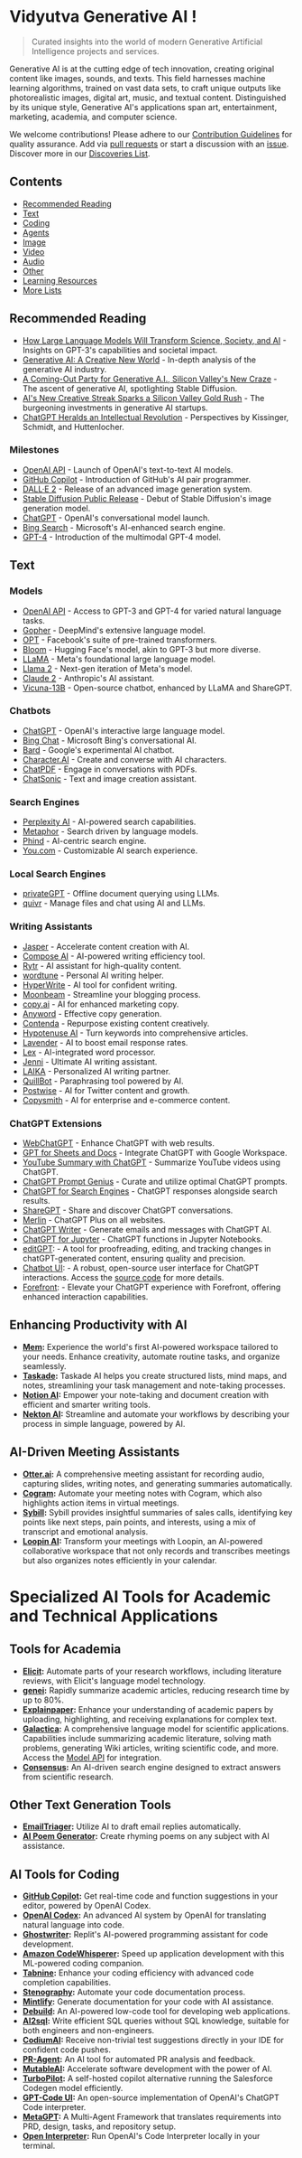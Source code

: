 # Vidyutva Generative AI !

> Curated insights into the world of modern Generative Artificial Intelligence projects and services.

Generative AI is at the cutting edge of tech innovation, creating original content like images, sounds, and texts. This field harnesses machine learning algorithms, trained on vast data sets, to craft unique outputs like photorealistic images, digital art, music, and textual content. Distinguished by its unique style, Generative AI's applications span art, entertainment, marketing, academia, and computer science.

We welcome contributions! Please adhere to our [Contribution Guidelines](CONTRIBUTING.md) for quality assurance. Add via [pull requests](https://github.com/aritraghosh01/vidyutva-generative-ai/pulls) or start a discussion with an [issue](https://github.com/aritraghosh01/vidyutva-generative-ai/issues). Discover more in our [Discoveries List](DISCOVERIES.md).

## Contents
- [Recommended Reading](#recommended-reading)
- [Text](#text)
- [Coding](#coding)
- [Agents](#agents)
- [Image](#image)
- [Video](#video)
- [Audio](#audio)
- [Other](#other)
- [Learning Resources](#learning-resources)
- [More Lists](#more-lists)

## Recommended Reading
- [How Large Language Models Will Transform Science, Society, and AI](https://hai.stanford.edu/news/how-large-language-models-will-transform-science-society-and-ai) - Insights on GPT-3's capabilities and societal impact.
- [Generative AI: A Creative New World](https://www.sequoiacap.com/article/generative-ai-a-creative-new-world/) - In-depth analysis of the generative AI industry.
- [A Coming-Out Party for Generative A.I., Silicon Valley's New Craze](https://www.nytimes.com/2022/10/21/technology/generative-ai.html) - The ascent of generative AI, spotlighting Stable Diffusion.
- [AI's New Creative Streak Sparks a Silicon Valley Gold Rush](https://www.wired.com/story/ais-new-creative-streak-sparks-a-silicon-valley-gold-rush/) - The burgeoning investments in generative AI startups.
- [ChatGPT Heralds an Intellectual Revolution](https://www.wsj.com/articles/artificial-intelligence-generative-ai-chatgpt-kissinger-84512912) - Perspectives by Kissinger, Schmidt, and Huttenlocher.

### Milestones
- [OpenAI API](https://openai.com/blog/openai-api/) - Launch of OpenAI's text-to-text AI models.
- [GitHub Copilot](https://github.blog/2021-06-29-introducing-github-copilot-ai-pair-programmer/) - Introduction of GitHub's AI pair programmer.
- [DALL·E 2](https://openai.com/blog/dall-e-2/) - Release of an advanced image generation system.
- [Stable Diffusion Public Release](https://stability.ai/blog/stable-diffusion-public-release) - Debut of Stable Diffusion's image generation model.
- [ChatGPT](https://openai.com/blog/chatgpt/) - OpenAI's conversational model launch.
- [Bing Search](https://blogs.microsoft.com/blog/2023/02/07/reinventing-search-with-a-new-ai-powered-microsoft-bing-and-edge-your-copilot-for-the-web/) - Microsoft's AI-enhanced search engine.
- [GPT-4](https://openai.com/research/gpt-4) - Introduction of the multimodal GPT-4 model.

## Text
### Models
- [OpenAI API](https://openai.com/api/) - Access to GPT-3 and GPT-4 for varied natural language tasks.
- [Gopher](https://www.deepmind.com/blog/language-modelling-at-scale-gopher-ethical-considerations-and-retrieval) - DeepMind's extensive language model.
- [OPT](https://huggingface.co/facebook/opt-350m) - Facebook's suite of pre-trained transformers.
- [Bloom](https://huggingface.co/docs/transformers/model_doc/bloom) - Hugging Face's model, akin to GPT-3 but more diverse.
- [LLaMA](https://ai.facebook.com/blog/large-language-model-llama-meta-ai/) - Meta's foundational large language model.
- [Llama 2](https://ai.meta.com/llama/) - Next-gen iteration of Meta's model.
- [Claude 2](https://claude.ai/) - Anthropic's AI assistant.
- [Vicuna-13B](https://lmsys.org/blog/2023-03-30-vicuna/) - Open-source chatbot, enhanced by LLaMA and ShareGPT.

### Chatbots
- [ChatGPT](https://chat.openai.com/chat) - OpenAI's interactive large language model.
- [Bing Chat](https://www.bing.com/chat) - Microsoft Bing's conversational AI.
- [Bard](https://bard.google.com) - Google's experimental AI chatbot.
- [Character.AI](https://character.ai/) - Create and converse with AI characters.
- [ChatPDF](https://www.chatpdf.com/) - Engage in conversations with PDFs.
- [ChatSonic](https://writesonic.com/chat) - Text and image creation assistant.

### Search Engines
- [Perplexity AI](https://www.perplexity.ai/) - AI-powered search capabilities.
- [Metaphor](https://metaphor.systems/) - Search driven by language models.
- [Phind](https://phind.com/) - AI-centric search engine.
- [You.com](https://you.com/) - Customizable AI search experience.

### Local Search Engines
- [privateGPT](https://github.com/imartinez/privateGPT) - Offline document querying using LLMs.
- [quivr](https://github.com/StanGirard/quivr) - Manage files and chat using AI and LLMs.

### Writing Assistants
- [Jasper](https://www.jasper.ai/) - Accelerate content creation with AI.
- [Compose AI](https://www.compose.ai/) - AI-powered writing efficiency tool.
- [Rytr](https://rytr.me/) - AI assistant for high-quality content.
- [wordtune](https://www.wordtune.com/) - Personal AI writing helper.
- [HyperWrite](https://hyperwriteai.com/) - AI tool for confident writing.
- [Moonbeam](https://www.gomoonbeam.com/) - Streamline your blogging process.
- [copy.ai](https://www.copy.ai/) - AI for enhanced marketing copy.
- [Anyword](https://anyword.com/) - Effective copy generation.
- [Contenda](https://contenda.co/) - Repurpose existing content creatively.
- [Hypotenuse AI](https://www.hypotenuse.ai/) - Turn keywords into comprehensive articles.
- [Lavender](https://www.lavender.ai/) - AI to boost email response rates.
- [Lex](https://lex.page/) - AI-integrated word processor.
- [Jenni](https://jenni.ai/) - Ultimate AI writing assistant.
- [LAIKA](https://www.writewithlaika.com/) - Personalized AI writing partner.
- [QuillBot](https://quillbot.com) - Paraphrasing tool powered by AI.
- [Postwise](https://postwise.ai/) - AI for Twitter content and growth.
- [Copysmith](https://copysmith.ai/) - AI for enterprise and e-commerce content.

### ChatGPT Extensions
- [WebChatGPT](https://chrome.google.com/webstore/detail/webchatgpt-chatgpt-with-i/lpfemeioodjbpieminkklglpmhlngfcn) - Enhance ChatGPT with web results.
- [GPT for Sheets and Docs](https://workspace.google.com/marketplace/app/gpt_for_sheets_and_docs/677318054654) - Integrate ChatGPT with Google Workspace.
- [YouTube Summary with ChatGPT](https://chrome.google.com/webstore/detail/youtube-summary-with-chat/nmmicjeknamkfloonkhhcjmomieiodli) - Summarize YouTube videos using ChatGPT.
- [ChatGPT Prompt Genius](https://chrome.google.com/webstore/detail/chatgpt-prompt-genius/jjdnakkfjnnbbckhifcfchagnpofjffo) - Curate and utilize optimal ChatGPT prompts.
- [ChatGPT for Search Engines](https://chrome.google.com/webstore/detail/chatgpt-for-search-engine/feeonheemodpkdckaljcjogdncpiiban) - ChatGPT responses alongside search results.
- [ShareGPT](https://sharegpt.com/) - Share and discover ChatGPT conversations.
- [Merlin](https://merlin.foyer.work/) - ChatGPT Plus on all websites.
- [ChatGPT Writer](https://chatgptwriter.ai/) - Generate emails and messages with ChatGPT AI.
- [ChatGPT for Jupyter](https://github.com/TiesdeKok/chat-gpt-jupyter-extension) - ChatGPT functions in Jupyter Notebooks.
- [editGPT](https://www.editgpt.app/): - A tool for proofreading, editing, and tracking changes in chatGPT-generated content, ensuring quality and precision.
- [Chatbot UI](https://www.chatbotui.com/): - A robust, open-source user interface for ChatGPT interactions. Access the [source code](https://github.com/mckaywrigley/chatbot-ui) for more details.
- [Forefront](https://www.forefront.ai/): - Elevate your ChatGPT experience with Forefront, offering enhanced interaction capabilities.

## Enhancing Productivity with AI

- **[Mem](https://mem.ai/):** Experience the world's first AI-powered workspace tailored to your needs. Enhance creativity, automate routine tasks, and organize seamlessly.
- **[Taskade](https://www.taskade.com/):** Taskade AI helps you create structured lists, mind maps, and notes, streamlining your task management and note-taking processes.
- **[Notion AI](https://www.notion.so/product/ai):** Empower your note-taking and document creation with efficient and smarter writing tools.
- **[Nekton AI](https://nekton.ai):** Streamline and automate your workflows by describing your process in simple language, powered by AI.

## AI-Driven Meeting Assistants

- **[Otter.ai](https://otter.ai/):** A comprehensive meeting assistant for recording audio, capturing slides, writing notes, and generating summaries automatically.
- **[Cogram](https://www.cogram.com/):** Automate your meeting notes with Cogram, which also highlights action items in virtual meetings.
- **[Sybill](https://www.sybill.ai/):** Sybill provides insightful summaries of sales calls, identifying key points like next steps, pain points, and interests, using a mix of transcript and emotional analysis.
- **[Loopin AI](https://www.loopinhq.com/):** Transform your meetings with Loopin, an AI-powered collaborative workspace that not only records and transcribes meetings but also organizes notes efficiently in your calendar.

# Specialized AI Tools for Academic and Technical Applications

## Tools for Academia

- **[Elicit](https://elicit.org/):** Automate parts of your research workflows, including literature reviews, with Elicit's language model technology.
- **[genei](https://www.genei.io/):** Rapidly summarize academic articles, reducing research time by up to 80%.
- **[Explainpaper](https://www.explainpaper.com/):** Enhance your understanding of academic papers by uploading, highlighting, and receiving explanations for complex text.
- **[Galactica](https://galactica.org/):** A comprehensive language model for scientific applications. Capabilities include summarizing academic literature, solving math problems, generating Wiki articles, writing scientific code, and more. Access the [Model API](https://github.com/paperswithcode/galai) for integration.
- **[Consensus](https://consensus.app/search/):** An AI-driven search engine designed to extract answers from scientific research.

## Other Text Generation Tools

- **[EmailTriager](https://www.emailtriager.com/):** Utilize AI to draft email replies automatically.
- **[AI Poem Generator](https://www.aipoemgenerator.org):** Create rhyming poems on any subject with AI assistance.

## AI Tools for Coding

- **[GitHub Copilot](https://github.com/features/copilot):** Get real-time code and function suggestions in your editor, powered by OpenAI Codex.
- **[OpenAI Codex](https://platform.openai.com/docs/guides/code/):** An advanced AI system by OpenAI for translating natural language into code.
- **[Ghostwriter](https://blog.replit.com/ai):** Replit's AI-powered programming assistant for code development.
- **[Amazon CodeWhisperer](https://aws.amazon.com/codewhisperer/):** Speed up application development with this ML-powered coding companion.
- **[Tabnine](https://www.tabnine.com/):** Enhance your coding efficiency with advanced code completion capabilities.
- **[Stenography](https://stenography.dev/):** Automate your code documentation process.
- **[Mintlify](https://mintlify.com/):** Generate documentation for your code with AI assistance.
- **[Debuild](https://debuild.app/):** An AI-powered low-code tool for developing web applications.
- **[AI2sql](https://www.ai2sql.io/):** Write efficient SQL queries without SQL knowledge, suitable for both engineers and non-engineers.
- **[CodiumAI](https://www.codium.ai/):** Receive non-trivial test suggestions directly in your IDE for confident code pushes.
- **[PR-Agent](https://github.com/Codium-ai/pr-agent):** An AI tool for automated PR analysis and feedback.
- **[MutableAI](https://mutable.ai/):** Accelerate software development with the power of AI.
- **[TurboPilot](https://github.com/ravenscroftj/turbopilot):** A self-hosted copilot alternative running the Salesforce Codegen model efficiently.
- **[GPT-Code UI](https://github.com/ricklamers/gpt-code-ui):** An open-source implementation of OpenAI's ChatGPT Code interpreter.
- **[MetaGPT](https://github.com/geekan/MetaGPT):** A Multi-Agent Framework that translates requirements into PRD, design, tasks, and repository setup.
- **[Open Interpreter](https://github.com/KillianLucas/open-interpreter):** Run OpenAI's Code Interpreter locally in your terminal.

